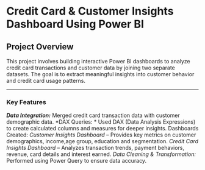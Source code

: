 # Credit Card & Customer Insights Dashboard Using Power BI

## Project Overview
This project involves building interactive Power BI dashboards to analyze credit card transactions and customer data by joining two separate datasets. The goal is to extract meaningful insights into customer behavior and credit card usage patterns.

---

### Key Features
***Data Integration:*** Merged credit card transaction data with customer demographic data.
*DAX Queries: * Used DAX (Data Analysis Expressions) to create calculated columns and measures for deeper insights.
Dashboards Created:
*Customer Insights Dashboard* – Provides key metrics on customer demographics, income,age group, education and segmentation.
*Credit Card Insights Dashboard* – Analyzes transaction trends, payment behaviors, revenue, card details and interest earned.
*Data Cleaning & Transformation:* Performed using Power Query to ensure data accuracy.
